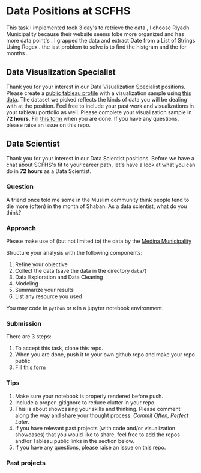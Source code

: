 # Data Positions at SCFHS

This task I implemented took 3 day's to retrieve the data , I choose Riyadh Municipality because their website seems tobe more organized and has more data point's .
I grapped the data and extract Date from a List of Strings Using Regex .
the last problem to solve is to find the histgram and the for months .

## Data Visualization Specialist

Thank you for your interest in our Data Visualization Specialist positions. Please create a [public tableau profile](https://public.tableau.com) with a visualization sample using [this data](https://www.ibm.com/communities/analytics/watson-analytics-blog/hr-employee-attrition/). The dataset we picked reflects the kinds of data you will be dealing with at the position. Feel free to include your past work and visualizations in your tableau portfolio as well. Please complete your visualization sample in **72 hours**. Fill [this form](https://forms.gle/dxtxxXuMLcv7QXNe8) when you are done. If you have any questions, please raise an issue on this repo.

## Data Scientist

Thank you for your interest in our Data Scientist positions. Before we have a chat about SCFHS's fit to your career path, let's have a look at what you can do in **72 hours** as a Data Scientist.

### Question

A friend once told me some in the Muslim community think people tend to die more (often) in the month of Shaban. As a data scientist, what do you think?

### Approach

Please make use of (but not limited to) the data by the [Medina Municipality](https://services.amana-md.gov.sa/eservicesite/Inq/DeathInquiry.aspx)

Structure your analysis with the following components:

1. Refine your objective
2. Collect the data (save the data in the directory `data/`)
3. Data Exploration and Data Cleaning
4. Modeling
5. Summarize your results
6. List any resource you used

You may code in `python` or `R` in a jupyter notebook environment.

### Submission

There are 3 steps:

1. To accept this task, clone this repo.
2. When you are done, push it to your own github repo and make your repo public
3. Fill [this form](https://forms.gle/dxtxxXuMLcv7QXNe8)

### Tips

1. Make sure your notebook is properly rendered before push.
2. Include a proper .gitignore to reduce clutter in your repo.
3. This is about showcasing your skills and thinking. Please comment along the way and share your thought process. *Commit Often, Perfect Later.*
4. If you have relevant past projects (with code and/or visualization showcases) that you would like to share, feel free to add the repos and/or Tableau public links in the section below.
5. If you have any questions, please raise an issue on this repo.

### Past projects
